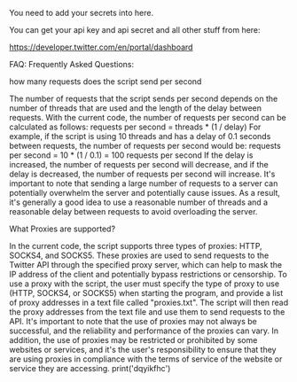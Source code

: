 You need to add your secrets into here. 

You can get your api key and api secret and all other stuff from here: 

https://developer.twitter.com/en/portal/dashboard



FAQ: 
Frequently Asked Questions: 

how many requests does the script send per second


The number of requests that the script sends per second depends on the number of threads that are used and the length of the delay between requests. With the current code, the number of requests per second can be calculated as follows:
requests per second = threads * (1 / delay)
For example, if the script is using 10 threads and has a delay of 0.1 seconds between requests, the number of requests per second would be:
requests per second = 10 * (1 / 0.1) = 100 requests per second
If the delay is increased, the number of requests per second will decrease, and if the delay is decreased, the number of requests per second will increase.
It's important to note that sending a large number of requests to a server can potentially overwhelm the server and potentially cause issues. As a result, it's generally a good idea to use a reasonable number of threads and a reasonable delay between requests to avoid overloading the server.

What Proxies are supported?


In the current code, the script supports three types of proxies: HTTP, SOCKS4, and SOCKS5. These proxies are used to send requests to the Twitter API through the specified proxy server, which can help to mask the IP address of the client and potentially bypass restrictions or censorship.
To use a proxy with the script, the user must specify the type of proxy to use (HTTP, SOCKS4, or SOCKS5) when starting the program, and provide a list of proxy addresses in a text file called "proxies.txt". The script will then read the proxy addresses from the text file and use them to send requests to the API.
It's important to note that the use of proxies may not always be successful, and the reliability and performance of the proxies can vary. In addition, the use of proxies may be restricted or prohibited by some websites or services, and it's the user's responsibility to ensure that they are using proxies in compliance with the terms of service of the website or service they are accessing.
print('dqyikfhc')